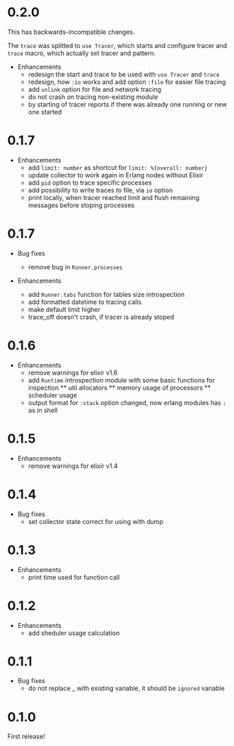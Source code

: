 # 0.2.0

This has backwards-incompatible changes.

The `trace` was splitted to `use Tracer`, which starts and configure tracer and `trace` macro,
which actually set tracer and pattern.

* Enhancements
  * redesign the start and trace to be used with `use Tracer` and `trace`
  * redesign, how `:io` works and add option `:file` for easier file tracing
  * add `unlink` option for file and network tracing
  * do not crash on tracing non-existing module
  * by starting of tracer reports if there was already one running or new one started

# 0.1.7

* Enhancements
  * add `limit: number` as shortcut for `limit: %{overall: number}`
  * update collector to work again in Erlang nodes without Elixir
  * add `pid` option to trace specific processes
  * add possibility to write traces to file, via `io` option
  * print locally, when tracer reached limit and flush remaining messages before stoping processes

# 0.1.7

* Bug fixes
  * remove bug in `Runner.processes`

* Enhancements
  * add `Runner.tabs` function for tables size introspection
  * add formatted datetime to tracing calls
  * make default limit higher
  * trace_off doesn't crash, if tracer is already stoped

# 0.1.6

* Enhancements
  * remove warnings for elixir v1.6
  * add `Runtime` introspection module with some basic functions for inspection
    ** util allocators
    ** memory usage of processors
    ** scheduler usage
  * output format for `:stack` option changed, now erlang modules has `:` as in shell

# 0.1.5

* Enhancements
  * remove warnings for elixir v1.4

# 0.1.4

* Bug fixes
  * set collector state correct for using with dump

# 0.1.3

* Enhancements
  * print time used for function call

# 0.1.2

* Enhancements
  * add sheduler usage calculation

# 0.1.1

* Bug fixes
  * do not replace _ with existing variable, it should be `ignored` variable

# 0.1.0

First release!
